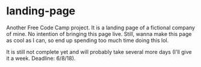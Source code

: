 # landing-page

Another Free Code Camp project. It is a landing page of a fictional company of mine. No intention of bringing this page
live. Still, wanna make this page as cool as I can, so end up spending too much time doing this lol.

It is still not complete yet and will probably take several more days (I'll give it a week. Deadline: 6/8/18).
 
